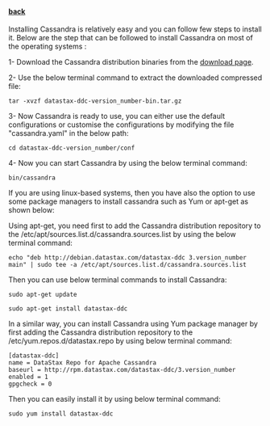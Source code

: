#### [back](getting_started_main.md)


Installing Cassandra is relatively easy and you can follow few steps to install it. Below are the step that can be followed to install Cassandra on most of the operating systems :


1- Download the Cassandra distribution binaries from the [download page](http://cassandra.apache.org/download/).

2- Use the below terminal command to extract the downloaded compressed file:

````
tar -xvzf datastax-ddc-version_number-bin.tar.gz

````

3-  Now Cassandra is ready to use, you can either use the default configurations or  customise the configurations by modifying the file "cassandra.yaml" in the below path:


````
cd datastax-ddc-version_number/conf

````

4- Now you can start Cassandra by using the below terminal command:

````
bin/cassandra
````


If you are using linux-based systems, then you have also the option to use some package managers to install cassandra such as Yum or apt-get as shown below:

Using apt-get, you need first to add the Cassandra distribution repository to the /etc/apt/sources.list.d/cassandra.sources.list by using the below terminal command:

````
echo "deb http://debian.datastax.com/datastax-ddc 3.version_number main" | sudo tee -a /etc/apt/sources.list.d/cassandra.sources.list````

Then you can use below terminal commands to install Cassandra:

````
sudo apt-get update

sudo apt-get install datastax-ddc
````

In a similar way, you can install Cassandra using Yum package manager by first adding the  Cassandra distribution repository to the /etc/yum.repos.d/datastax.repo by using below terminal command:

````
[datastax-ddc]name = DataStax Repo for Apache Cassandrabaseurl = http://rpm.datastax.com/datastax-ddc/3.version_number enabled = 1gpgcheck = 0
````

Then you can easily install it by using below terminal command:

````
sudo yum install datastax-ddc
````
